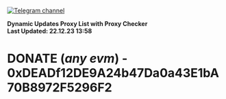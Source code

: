 [![Telegram channel](https://img.shields.io/endpoint?url=https://runkit.io/damiankrawczyk/telegram-badge/branches/master?url=https://t.me/n4z4v0d)](https://t.me/n4z4v0d) 

**Dynamic Updates Proxy List with Proxy Checker**  
**Last Updated: 22.12.23 13:58**

# DONATE (_any evm_) - 0xDEADf12DE9A24b47Da0a43E1bA70B8972F5296F2

